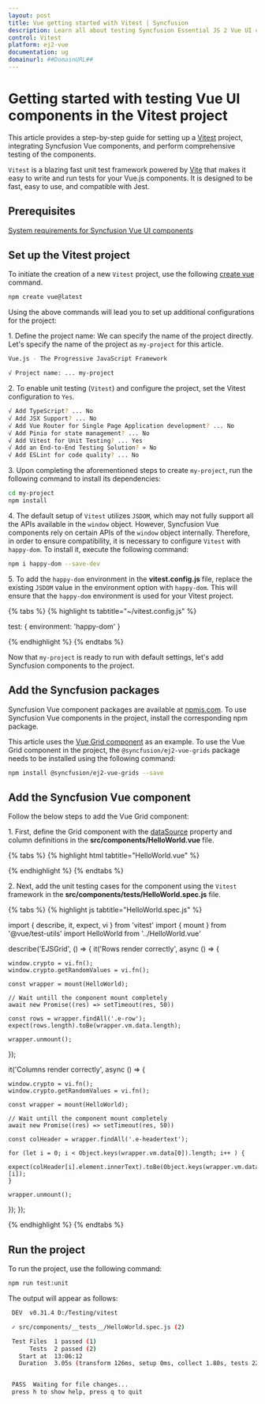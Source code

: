 ```yaml
---
layout: post
title: Vue getting started with Vitest | Syncfusion
description: Learn all about testing Syncfusion Essential JS 2 Vue UI components in Vitest, and much more, here.
control: Vitest
platform: ej2-vue
documentation: ug
domainurl: ##DomainURL##
---
```


# Getting started with testing Vue UI components in the Vitest project

This article provides a step-by-step guide for setting up a [Vitest](https://vitest.dev/) project, integrating Syncfusion Vue components, and perform comprehensive testing of the components.

`Vitest` is a blazing fast unit test framework powered by [Vite](https://vitejs.dev/) that makes it easy to write and run tests for your Vue.js components. It is designed to be fast, easy to use, and compatible with Jest.

## Prerequisites

[System requirements for Syncfusion Vue UI components](../system-requirements)

## Set up the Vitest project

To initiate the creation of a new `Vitest` project, use the following [create vue](https://vuejs.org/guide/quick-start.html#creating-a-vue-application) command.

```bash
npm create vue@latest
```

Using the above commands will lead you to set up additional configurations for the project:

1\. Define the project name: We can specify the name of the project directly. Let's specify the name of the project as `my-project` for this article.

```bash
Vue.js - The Progressive JavaScript Framework

√ Project name: ... my-project
```

2\. To enable unit testing (`Vitest`) and configure the project, set the Vitest configuration to `Yes`.

```bash
√ Add TypeScript? ... No
√ Add JSX Support? ... No
√ Add Vue Router for Single Page Application development? ... No
√ Add Pinia for state management? ... No
√ Add Vitest for Unit Testing? ... Yes
√ Add an End-to-End Testing Solution? » No
√ Add ESLint for code quality? ... No
```

3\. Upon completing the aforementioned steps to create  `my-project`, run the following command to install its dependencies:

```bash
cd my-project
npm install
```

4\. The default setup of `Vitest` utilizes `JSDOM`, which may not fully support all the APIs available in the `window` object. However, Syncfusion Vue components rely on certain APIs of the `window` object internally. Therefore, in order to ensure compatibility, it is necessary to configure `Vitest` with `happy-dom`. To install it, execute the following command:

```bash
npm i happy-dom --save-dev
```

5\. To add the `happy-dom` environment in the **vitest.config.js** file, replace the existing `JSDOM` value in the environment option with `happy-dom`. This will ensure that the `happy-dom` environment is used for your Vitest project.

{% tabs %}
{% highlight ts tabtitle="~/vitest.config.js" %}

test: {
  environment: 'happy-dom'
}

{% endhighlight %}
{% endtabs %}

Now that `my-project` is ready to run with default settings, let's add Syncfusion components to the project.

## Add the Syncfusion packages

Syncfusion Vue component packages are available at [npmjs.com](https://www.npmjs.com/search?q=ej2-vue). To use Syncfusion Vue components in the project, install the corresponding npm package.

This article uses the [Vue Grid component](https://www.syncfusion.com/vue-components/vue-grid) as an example. To use the Vue Grid component in the project, the `@syncfusion/ej2-vue-grids` package needs to be installed using the following command:

```bash
npm install @syncfusion/ej2-vue-grids --save
```

## Add the Syncfusion Vue component

Follow the below steps to add the Vue Grid component:

1\. First, define the Grid component with the [dataSource](https://ej2.syncfusion.com/vue/documentation/api/grid#datasource) property and column definitions in the **src/components/HelloWorld.vue** file.

{% tabs %}
{% highlight html tabtitle="HelloWorld.vue" %}

<template>
  <ejs-grid :dataSource="data">
    <e-columns>
      <e-column field='OrderID'></e-column>
      <e-column field='CustomerID'></e-column>
      <e-column field='EmployeeID'></e-column>
      <e-column field='ShipCountry'></e-column>
      <e-column field='Freight'></e-column>
    </e-columns>
  </ejs-grid>
</template>

<script>
import { GridComponent, ColumnsDirective, ColumnDirective } from '@syncfusion/ej2-vue-grids';

export default {
  components: {
    'ejs-grid': GridComponent,
    'e-columns': ColumnsDirective,
    'e-column': ColumnDirective
  },
  data() {
    return {
      data: [
        {
          OrderID: 10248, CustomerID: 'VINET', EmployeeID: 5, ShipCountry: 'France', Freight: 32.38
        },
        {
          OrderID: 10249, CustomerID: 'TOMSP', EmployeeID: 6, ShipCountry: 'Germany', Freight: 11.61
        },
        {
          OrderID: 10250, CustomerID: 'HANAR', EmployeeID: 4, ShipCountry: 'Brazil', Freight: 65.83
        }
      ]
    }
  }
};
</script>

{% endhighlight %}
{% endtabs %}

2\. Next, add the unit testing cases for the component using the `Vitest` framework in the **src/components/tests/HelloWorld.spec.js** file.

{% tabs %}
{% highlight js tabtitle="HelloWorld.spec.js" %}

import { describe, it, expect, vi } from 'vitest'
import { mount } from '@vue/test-utils'
import HelloWorld from '../HelloWorld.vue'

describe('EJSGrid', () => {
  it('Rows render correctly', async () => {

    window.crypto = vi.fn();
    window.crypto.getRandomValues = vi.fn();

    const wrapper = mount(HelloWorld);

    // Wait untill the component mount completely
    await new Promise((res) => setTimeout(res, 50))
    
    const rows = wrapper.findAll('.e-row');
    expect(rows.length).toBe(wrapper.vm.data.length);
    
    wrapper.unmount();
  });

  it('Columns render correctly', async () => {

    window.crypto = vi.fn();
    window.crypto.getRandomValues = vi.fn();

    const wrapper = mount(HelloWorld);

    // Wait untill the component mount completely
    await new Promise((res) => setTimeout(res, 50))
    
    const colHeader = wrapper.findAll('.e-headertext');

    for (let i = 0; i < Object.keys(wrapper.vm.data[0]).length; i++ ) {
      expect(colHeader[i].element.innerText).toBe(Object.keys(wrapper.vm.data[0])[i]);
    }

    wrapper.unmount();
  });
});

{% endhighlight %}
{% endtabs %}

## Run the project

To run the project, use the following command:

```bash
npm run test:unit
```

The output will appear as follows:

```bash
 DEV  v0.31.4 D:/Testing/vitest

 ✓ src/components/__tests__/HelloWorld.spec.js (2)

 Test Files  1 passed (1)
      Tests  2 passed (2)
   Start at  13:06:12
   Duration  3.05s (transform 126ms, setup 0ms, collect 1.80s, tests 221ms, environment 602ms, prepare 130ms)


 PASS  Waiting for file changes...
 press h to show help, press q to quit
```
